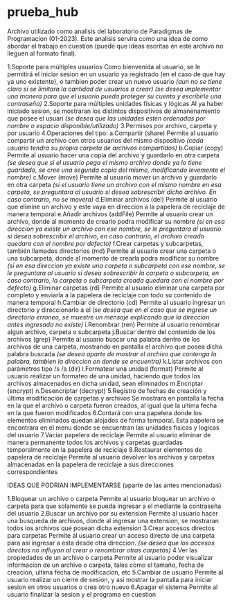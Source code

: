 # prueba_hub
Archivo utilizado como analisis del laboratorio de Paradigmas de Programacion (01-2023). Este analisis servira como una idea de como abordar el trabajo en cuestion (puede que ideas escritas en este archivo no lleguen al formato final).

1.Soporte para múltiples usuarios
			Como bienvenida al usuario, se le permitirá el iniciar sesion en un usuario ya registrado (en el caso de que hay ya uno existente), o tambien poder crear un nuevo usuario
			*(aun no se tiene claro si se limitara la cantidad de usuarios a crear)*
			*(se desea implementar una manera para que el usuario pueda proteger su cuenta y escribirle una contraseña)*
2.Soporte para múltiples unidades físicas y lógicas
			Al ya haber iniciado sesion, se mostraran los distintos dispositivos de almanenamiento que posee el usuari
			*(se desea que las unidades esten ordenadas por nombre o espacio disponible/utilizado)*
3.Permisos por archivo, carpeta y por usuario
4.Operaciones del tipo:
	a.Compartir (share)
			Permite al usuario compartir un archivo con otros usuarios del mismo dispositivo
			*(cada usuario tendra su propia carpeta de archivos compartidos)*
	b.Copiar (copy)
			Permite al usuario hacer una copia del archivo y guardarlo en otra carpeta
			*(se desea que si el usuario pega el mismo archivo donde ya lo tiene guardado, se cree una segunda copia del mismo, modificando levemente el nombre)*
	c.Mover (move)
			Permite al usuario mover un archivo y guardarlo en otra carpeta
			*(si el usuario tiene un archivo con el mismo nombre en esa carpeta, se preguntara al usuario si desea sobrescribir dicho archivo. En caso contrario, no se movera)*
	d.Eliminar archivos (del)
			Permite al usuario que elimine un archivo y este vaya en direccion a la papelera de reciclaje de manera temporal
	e.Añadir archivos (addFile)
			Permite al usuario crear un archivo, donde al momento de crearlo podra modificar su nombre
			*(si en esa direccion ya existe un archivo con ese nombre, se le preguntara al usuario si desea sobrescribir el archivo, en caso contrario, el archivo creado quedara con el nombre por defecto)*
	f.Crear carpetas y subcarpetas, también llamados directorios (md)
			Permite al usuario crear una carpeta o una subcarpeta, donde al momento de crearla podra modificar su nombre
			*(si en esa direccion ya existe una carpeta o subcarpeta con ese nombre, se le preguntara al usuario si desea sobrescribir la carpeta o subcarpeta, en caso contrario, la carpeta o subcarpeta creada quedara con el nombre por defecto)*
	g.Eliminar carpetas (rd)
			Permite al usuario eliminar una carpeta por completo y enviarla a la papelera de reciclaje con todo su contenido de manera temporal
	h.Cambiar de directorio (cd)
			Permite al usuario ingresar un directorio y direccionarlo a el
			*(se desea que en el caso que se ingrese un directorio erroneo, se muestre un mensaje explicando que la direccion antes ingresada no existe)*
	i.Renombrar (ren)
			Permite al usuario renombrar algun archivo, carpeta o subcarpeta
	j.Buscar dentro del contenido de los archivos (grep)
			Permite al usuario buscar una palabra dentro de los archivos de una carpeta, mostrando en pantalla el archivo que posea dicha palabra buscada
			*(se desea aparte de mostrar el archivo que contenga la palabra, tambien la direccion en donde se encuentra)*
	k.Listar archivos con parámetros tipo /s /a (dir)
	l.Formatear una unidad (format)
			Permite al usuario realizar un formateo de una unidad, haciendo que todos los archivos almacenados en dicha unidad, sean eliminados
	m.Encriptar (encrypt)
	n.Desencriptar (decrypt)
5.Registro de fechas de creación y última modificación de carpetas y archivos
			Se mostrara en pantalla la fecha en la que el archivo o carpeta fueron creados, al igual que la ultima fecha en la que fueron modificados
6.Contará con una papelera donde los elementos eliminados quedan alojados de forma temporal.
			Esta papelera se encontrara en el menu donde se encuentran las unidades fisicas y logicas del usuario
7.Vaciar papelera de reciclaje
			Permite al usuario eliminar de manera permanente todos los archivos y carpetas guardadas temporalmente en la papelera de reciclaje
8.Restaurar elementos de papelera de reciclaje
			Permite al usuario devolver los archivos y carpetas almacenadas en la papelera de reciclaje a sus direcciones correspondientes




IDEAS QUE PODRIAN IMPLEMENTARSE (aparte de las antes mencionadas)

1.Bloquear un archivo o carpeta
			Permite al usuario bloquear un archivo o carpeta para que solamente se pueda ingresar a el mediante la contraseña del usuario
2.Buscar un archivo por su extension
			Permite al usuario hacer una busqueda de archivos, donde al ingresar una extension, se mostraran todos los archivos que posean dicha extension
3.Crear accesos directos para carpetas
			Permite al usuario crear un acceso directo de una carpeta para asi ingresar a esta desde otra direccion.
			*(se desea que los accesos directos no influyan al crear o renombrar otras carpetas)*
4.Ver las propiedades de un archivo o carpeta
			Permite al usuario poder visualizar informacion de un archivo o carpeta, tales como el tamaño, fecha de creacion, ultima fecha de modificacion, etc
5.Cambiar de usuario
			Permite al usuario realizar un cierre de sesion, y asi mostrar la pantalla para iniciar sesion en otros usuarios o crea otro nuevo
6.Apagar el sistema
			Permite al usuario finalizar la sesion y el programa en cuestion 

